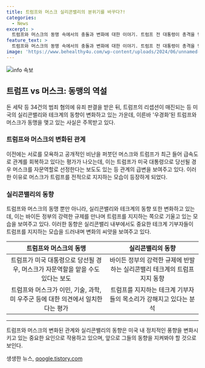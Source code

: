 ```yaml
---
title: 트럼프와 머스크 실리콘밸리의 분위기를 바꾸다?!
categories:
  - News
excerpt: >
  트럼프와 머스크의 동맹 속에서의 충돌과 변화에 대한 이야기. 트럼프 전 대통령이 총격을 당한 가운데, 테슬라 CEO 일론 머스크가 트럼프를 지지하는 발언을 했다. 이들의 앙숙과 동맹은 뜨거운 이슈가 되었으며, 실리콘밸리의 정치적 풍향도 변화하고 있다. 트럼프와 머스크가 특히 이민, 기술, 과학, 미 우주군 등에서 의견이 일치한다는 평가도 나온다. 이에 대한 분석과 실리콘밸리의 풍향 변화에 대한 이야기가 담겨 있다.
feature_text: >
  트럼프와 머스크의 동맹 속에서의 충돌과 변화에 대한 이야기. 트럼프 전 대통령이 총격을 당한 가운데, 테슬라 CEO 일론 머스크가 트럼프를 지지하는 발언을 했다. 이들의 앙숙과 동맹은 뜨거운 이슈가 되었으며, 실리콘밸리의 정치적 풍향도 변화하고 있다. 트럼프와 머스크가 특히 이민, 기술, 과학, 미 우주군 등에서 의견이 일치한다는 평가도 나온다. 이에 대한 분석과 실리콘밸리의 풍향 변화에 대한 이야기가 담겨 있다.
image: 'https://www.behealthy4u.com/wp-content/uploads/2024/06/unnamed-file.png'
---
```


<p><img src="https://www.behealthy4u.com/wp-content/uploads/2024/06/unnamed-file.png" alt="info 속보" /></p>

<h2 data-ke-size="size26">트럼프 vs 머스크: 동맹의 역설</h2>

<p data-ke-size="size16">돈 세탁 등 34건의 범죄 혐의에 유죄 판결을 받은 뒤, 트럼프의 리셉션이 매진되는 등 미국의 실리콘밸리와 테크계의 동향이 변화하고 있는 가운데, 이른바 '우경화'된 트럼프와 머스크가 동맹을 맺고 있는 사실은 주목받고 있다. </p>

<h3 data-ke-size="size24">트럼프와 머스크의 변화된 관계</h3>

<p data-ke-size="size16">이전에는 서로를 모욕하고 공개적인 비난을 퍼붓던 머스크와 트럼프가 최근 들어 급속도로 관계를 회복하고 있다는 평가가 나오는데, 이는 트럼프가 미국 대통령으로 당선될 경우 머스크를 자문역할로 선정한다는 보도도 있는 등 관계의 급변을 보여주고 있다. 이러한 이유로 머스크가 트럼프를 전적으로 지지하는 모습이 등장하게 되었다.</p>

<h3 data-ke-size="size24">실리콘밸리의 동향</h3>

<p data-ke-size="size16">트럼프와 머스크의 동맹 뿐만 아니라, 실리콘밸리와 테크계의 동향 또한 변화하고 있는데, 이는 바이든 정부의 강력한 규제를 만나며 트럼프를 지지하는 쪽으로 기울고 있는 모습을 보여주고 있다. 이러한 동향은 실리콘밸리 내부에서도 중요한 테크계 기부자들이 트럼프를 지지하는 모습을 드러내며 변화의 씨앗을 보여주고 있다.</p>

<table>
<thead>
<tr>
<th style="text-align: center;">트럼프와 머스크의 동맹</th>
<th style="text-align: center;">실리콘밸리의 동향</th>
</tr>
</thead>
<tbody>
<tr>
<td style="text-align: center;">트럼프가 미국 대통령으로 당선될 경우, 머스크가 자문역할을 맡을 수도 있다는 보도</td>
<td style="text-align: center;">바이든 정부의 강력한 규제에 반발하는 실리콘밸리 테크계의 트럼프 지지 동향</td>
</tr>
<tr>
<td style="text-align: center;">트럼프와 머스크가 이민, 기술, 과학, 미 우주군 등에 대한 의견에서 일치한다는 평가</td>
<td style="text-align: center;">트럼프를 지지하는 테크계 기부자들의 목소리가 강해지고 있다는 분석</td>
</tr>
</tbody>
</table>

<hr>

<p data-ke-size="size16">트럼프와 머스크의 변화된 관계와 실리콘밸리의 동향은 미국 내 정치적인 풍향을 변화시키고 있는 중요한 요인으로 작용하고 있으며, 앞으로 그들의 동향을 지켜봐야 할 것으로 보인다.</p>
생생한 뉴스, <a href="https://qoogle.tistory.com" rel="dofollow">qoogle.tistory.com</a>


